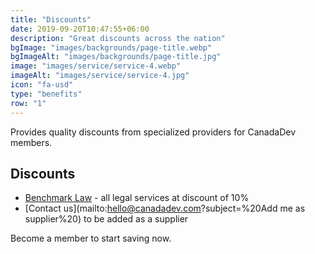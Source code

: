 ```yaml
---
title: "Discounts"
date: 2019-09-20T10:47:55+06:00
description: "Great discounts across the nation"
bgImage: "images/backgrounds/page-title.webp"
bgImageAlt: "images/backgrounds/page-title.jpg"
image: "images/service/service-4.webp"
imageAlt: "images/service/service-4.jpg"
icon: "fa-usd"
type: "benefits"
row: "1"
---
```


Provides quality discounts from specialized providers for CanadaDev members.

## Discounts

- [Benchmark Law](https://www.benchmarklaw.ca/) - all legal services at discount of 10%
- [Contact us](mailto:hello@canadadev.com?subject=%20Add me as supplier%20) to be added as a supplier

Become a member to start saving now.
